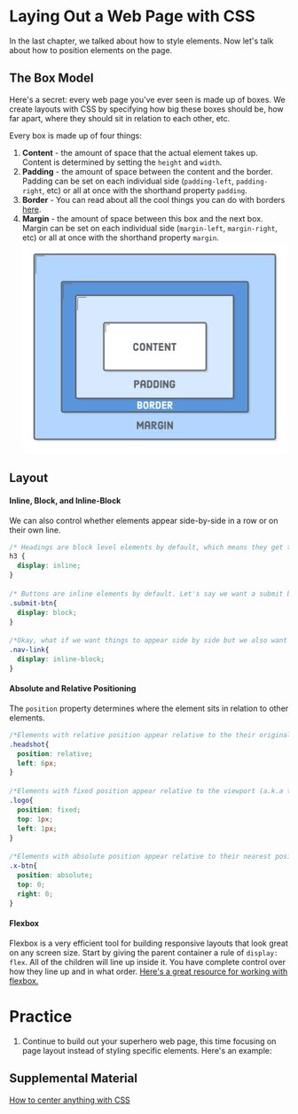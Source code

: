 # Laying Out a Web Page with CSS
In the last chapter, we talked about how to style elements. Now let's talk about how to position elements on the page.

## The Box Model
Here's a secret: every web page you've ever seen is made up of boxes. We create layouts with CSS by specifying how big these boxes should be, how far apart, where they should sit in relation to each other, etc.

Every box is made up of four things:
1. **Content** - the amount of space that the actual element takes up. Content is determined by setting the `height` and `width`. 
1. **Padding** - the amount of space between the content and the border. Padding can be set on each individual side (`padding-left`, `padding-right`, etc) or all at once with the shorthand property `padding`. 
1. **Border** - You can read about all the cool things you can do with borders [here](https://www.w3schools.com/css/css_border.asp).
1. **Margin** - the amount of space between this box and the next box. Margin can be set on each individual side (`margin-left`, `margin-right`, etc) or all at once with the shorthand property `margin`. 
![The box model](../images/css-box-model.png)


## Layout

#### Inline, Block, and Inline-Block
We can also control whether elements appear side-by-side in a row or on their own line. 
```css
/* Headings are block level elements by default, which means they get their own line. We can ovverride that default style by giving all h3s a display property of "inline". You cannot set height or top or bottom margin/padding on inline elements*/
h3 {
  display: inline;
}

/* Buttons are inline elements by default. Let's say we want a submit button on it's own line, so we set its display property to "block".*/
.submit-btn{
  display: block;
}

/*Okay, what if we want things to appear side by side but we also want to be able to control their height, margin, and padding? "Inline-block" is the best of both worlds. */
.nav-link{
  display: inline-block;
}

```
#### Absolute and Relative Positioning
The `position` property determines where the element sits in relation to other elements.
```css
/*Elements with relative position appear relative to the their original position. Elements with this class will be 6px to the left of where they would normally sit. Other elements will not shift to make space for them.  */
.headshot{
  position: relative;
  left: 6px;
}

/*Elements with fixed position appear relative to the viewport (a.k.a the screen). Elements with this class will appear 1px away from the top of the screen and 1px away from the left side of the screen, and will stay there as the user scrolls.*/
.logo{
  position: fixed;
  top: 1px;
  left: 1px;
}

/*Elements with absolute position appear relative to their nearest positioned ancestor. Elements with this class will be positioned in the top right corner of their parent, so long as their parent has a position of anything other than static. (You usually see the parent with a position of "relative"). */
.x-btn{
  position: absolute;
  top: 0;
  right: 0;
}
```

#### Flexbox 
Flexbox is a very efficient tool for building responsive layouts that look great on any screen size. Start by giving the parent container a rule of `display: flex`. All of the children will line up inside it. You have complete control over how they line up and in what order. [Here's a great resource for working with flexbox.](https://css-tricks.com/snippets/css/a-guide-to-flexbox/)


# Practice
1. Continue to build out your superhero web page, this time focusing on page layout instead of styling specific elements. Here's an example:

## Supplemental Material
[How to center anything with CSS](http://howtocenterincss.com/)